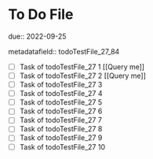 # To Do File

due:: 2022-09-25

metadatafield:: todoTestFile_27_84

- [ ] Task of todoTestFile_27 1 [[Query me]]
- [ ] Task of todoTestFile_27 2 [[Query me]]
- [ ] Task of todoTestFile_27 3
- [ ] Task of todoTestFile_27 4
- [ ] Task of todoTestFile_27 5
- [ ] Task of todoTestFile_27 6
- [ ] Task of todoTestFile_27 7
- [ ] Task of todoTestFile_27 8
- [ ] Task of todoTestFile_27 9
- [ ] Task of todoTestFile_27 10